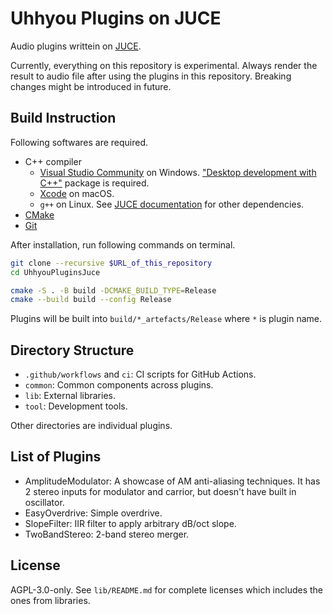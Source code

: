# Uhhyou Plugins on JUCE
Audio plugins writtein on [JUCE](https://github.com/juce-framework/JUCE).

Currently, everything on this repository is experimental. Always render the result to audio file after using the plugins in this repository. Breaking changes might be introduced in future.

## Build Instruction
Following softwares are required.

- C++ compiler
  - [Visual Studio Community](https://visualstudio.microsoft.com/vs/community/) on Windows. ["Desktop development with C++"](https://learn.microsoft.com/en-us/cpp/build/vscpp-step-0-installation?view=msvc-170#step-4---choose-workloads) package is required.
  - [Xcode](https://developer.apple.com/xcode/) on macOS.
  - `g++` on Linux. See [JUCE documentation](https://github.com/juce-framework/JUCE/blob/master/docs/Linux%20Dependencies.md) for other dependencies.
- [CMake](https://cmake.org/)
- [Git](https://git-scm.com/)

After installation, run following commands on terminal.

```bash
git clone --recursive $URL_of_this_repository
cd UhhyouPluginsJuce

cmake -S . -B build -DCMAKE_BUILD_TYPE=Release
cmake --build build --config Release
```

Plugins will be built into `build/*_artefacts/Release` where `*` is plugin name.

## Directory Structure
- `.github/workflows` and `ci`: CI scripts for GitHub Actions.
- `common`: Common components across plugins.
- `lib`: External libraries.
- `tool`: Development tools.

Other directories are individual plugins.

## List of Plugins
- AmplitudeModulator: A showcase of AM anti-aliasing techniques. It has 2 stereo inputs for modulator and carrior, but doesn't have built in oscillator.
- EasyOverdrive: Simple overdrive.
- SlopeFilter: IIR filter to apply arbitrary dB/oct slope.
- TwoBandStereo: 2-band stereo merger.

## License
AGPL-3.0-only. See `lib/README.md` for complete licenses which includes the ones from libraries.

